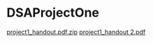 # DSAProjectOne

[project1_handout.pdf.zip](https://github.com/amitmanchella/DSAProjectOne/files/15434405/project1_handout.pdf.zip)
[project1_handout 2.pdf](https://github.com/amitmanchella/DSAProjectOne/files/15434419/project1_handout.2.pdf)
